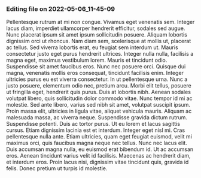 

### Editing file on 2022-05-06_11-45-09

Pellentesque rutrum at mi non congue. Vivamus eget venenatis sem. Integer lacus diam, imperdiet ullamcorper hendrerit efficitur, sodales sed augue. Nunc placerat ipsum sit amet ipsum sollicitudin posuere. Aliquam lobortis dignissim orci ut rhoncus. Nam diam sem, scelerisque at mollis ut, placerat ac tellus. Sed viverra lobortis erat, eu feugiat sem interdum ut. Mauris consectetur justo eget purus hendrerit ultrices. Integer nulla nulla, facilisis a magna eget, maximus vestibulum lorem. Mauris et tincidunt odio. Suspendisse sit amet faucibus eros. Nunc nec posuere orci. Quisque dui magna, venenatis mollis eros consequat, tincidunt facilisis enim. Integer ultricies purus eu est viverra consectetur.
In ut pellentesque urna. Nunc a justo posuere, elementum odio nec, pretium arcu. Morbi elit tellus, posuere ut fringilla eget, hendrerit quis purus. Duis at lobortis nibh. Aenean sodales volutpat libero, quis sollicitudin dolor commodo vitae. Nunc tempor id mi ac molestie. Sed ante libero, varius sed nibh sit amet, volutpat suscipit ipsum. Proin massa elit, ultricies in ligula vitae, aliquet vehicula mauris. Aliquam ac malesuada massa, ac viverra neque.
Suspendisse gravida dictum rutrum. Suspendisse potenti. Duis ac tortor purus. Ut eu lorem et lacus sagittis cursus. Etiam dignissim lacinia est et interdum. Integer eget nisl mi. Cras pellentesque nulla ante. Etiam ultricies, quam eget feugiat euismod, velit mi maximus orci, quis faucibus magna neque nec tellus. Nunc nec lacus elit. Duis accumsan magna nulla, eu euismod erat bibendum id. Ut ac accumsan eros. Aenean tincidunt varius velit id facilisis. Maecenas ac hendrerit diam, et interdum eros. Proin lacus nisi, dignissim vitae tincidunt quis, gravida id felis. Donec pretium ut turpis id molestie.


